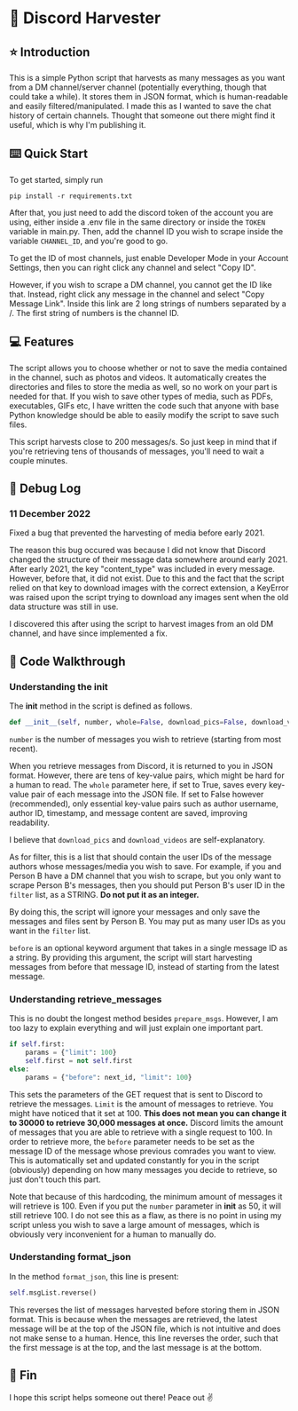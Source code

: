 # :speech_balloon: Discord Harvester

## :star: Introduction
This is a simple Python script that harvests as many messages as you want from a DM channel/server channel (potentially everything, though that could take a while). It stores them in JSON format, which is human-readable and easily filtered/manipulated. I made this as I wanted to save the chat history of certain channels. Thought that someone out there might find it useful, which is why I'm publishing it.

## :keyboard: Quick Start
To get started, simply run 
```
pip install -r requirements.txt
```

After that, you just need to add the discord token of the account you are using, either inside a .env file in the same directory or inside the `TOKEN` variable in main.py. Then, add the channel ID you wish to scrape inside the variable `CHANNEL_ID`, and you're good to go.

To get the ID of most channels, just enable Developer Mode in your Account Settings, then you can right click any channel and select "Copy ID".

However, if you wish to scrape a DM channel, you cannot get the ID like that. Instead, right click any message in the channel and select "Copy Message Link". Inside this link are 2 long strings of numbers separated by a /. The first string of numbers is the channel ID.

## :computer: Features
The script allows you to choose whether or not to save the media contained in the channel, such as photos and videos. It automatically creates the directories and files to store the media as well, so no work on your part is needed for that. If you wish to save other types of media, such as PDFs, executables, GIFs etc, I have written the code such that anyone with base Python knowledge should be able to easily modify the script to save such files.

This script harvests close to 200 messages/s. So just keep in mind that if you're retrieving tens of thousands of messages, you'll need to wait a couple minutes.

## :lady_beetle: Debug Log
### 11 December 2022
Fixed a bug that prevented the harvesting of media before early 2021.

The reason this bug occured was because I did not know that Discord changed the structure of their message data somewhere around early 2021. After early 2021, the key "content_type" was included in every message. However, before that, it did not exist. Due to this and the fact that the script relied on that key to download images with the correct extension, a KeyError was raised upon the script trying to download any images sent when the old data structure was still in use.

I discovered this after using the script to harvest images from an old DM channel, and have since implemented a fix.

## :thinking: Code Walkthrough
### Understanding the __init__
The __init__ method in the script is defined as follows.
```py
def __init__(self, number, whole=False, download_pics=False, download_videos=False, filter=[], before=None):
```
`number` is the number of messages you wish to retrieve (starting from most recent).

When you retrieve messages from Discord, it is returned to you in JSON format. However, there are tens of key-value pairs, which might be hard for a human to read. The `whole` parameter here, if set to True, saves every key-value pair of each message into the JSON file. If set to False however (recommended), only essential key-value pairs such as author username, author ID, timestamp, and message content are saved, improving readability.

I believe that `download_pics` and `download_videos` are self-explanatory.

As for filter, this is a list that should contain the user IDs of the message authors whose messages/media you wish to save. For example, if you and Person B have a DM channel that you wish to scrape, but you only want to scrape Person B's messages, then you should put Person B's user ID in the `filter` list, as a STRING. **Do not put it as an integer.**

By doing this, the script will ignore your messages and only save the messages and files sent by Person B. You may put as many user IDs as you want in the `filter` list.

`before` is an optional keyword argument that takes in a single message ID as a string. By providing this argument, the script will start harvesting messages from before that message ID, instead of starting from the latest message.

### Understanding retrieve_messages
This is no doubt the longest method besides `prepare_msgs`. However, I am too lazy to explain everything and will just explain one important part.

```py
if self.first:
    params = {"limit": 100}
    self.first = not self.first
else:
    params = {"before": next_id, "limit": 100}
```
This sets the parameters of the GET request that is sent to Discord to retrieve the messages. `Limit` is the amount of messages to retrieve. You might have noticed that it set at 100. **This does not mean you can change it to 30000 to retrieve 30,000 messages at once.** Discord limits the amount of messages that you are able to retrieve with a single request to 100. In order to retrieve more, the `before` parameter needs to be set as the message ID of the message whose previous comrades you want to view. This is automatically set and updated constantly for you in the script (obviously) depending on how many messages you decide to retrieve, so just don't touch this part.

Note that because of this hardcoding, the minimum amount of messages it will retrieve is 100. Even if you put the `number` parameter in __init__ as 50, it will still retrieve 100. I do not see this as a flaw, as there is no point in using my script unless you wish to save a large amount of messages, which is obviously very inconvenient for a human to manually do.

### Understanding format_json
In the method `format_json`, this line is present:
```py
self.msgList.reverse()
```
This reverses the list of messages harvested before storing them in JSON format. This is because when the messages are retrieved, the latest message will be at the top of the JSON file, which is not intuitive and does not make sense to a human. Hence, this line reverses the order, such that the first message is at the top, and the last message is at the bottom.

## :slightly_smiling_face: Fin
I hope this script helps someone out there! Peace out :v:





